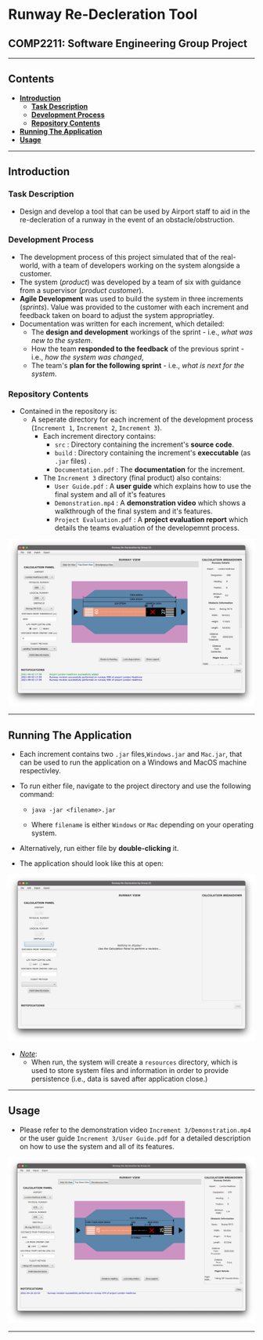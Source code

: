 # Runway Re-Decleration Tool

## COMP2211: Software Engineering Group Project

---

## Contents

- **[Introduction](#introduction)**
  * **[Task Description](#task-description)**
  * **[Development Process](#development-process)**
  * **[Repository Contents](#repository-contents)**
- **[Running The Application](#running-the-application)**
- **[Usage](#usage)**

---

## Introduction

### Task Description

- Design and develop a tool that can be used by Airport staff to aid in the re-decleration of a runway in the event of an obstacle/obstruction.

### Development Process

- The development process of this project simulated that of the real-world, with a team of developers working on the system alongside a customer.
- The system (*product*) was developed by a team of six with guidance from a supervisor (*product customer*).
- **Agile Development** was used to build the system in three increments (*sprints*). Value was provided to the customer with each increment and feedback taken on board to adjust the system appropriatley.
- Documentation was written for each increment, which detailed:
  - The **design and development** workings of the sprint - i.e., *what was new to the system*.
  - How the team **responded to the feedback** of the previous sprint - i.e., *how the system was changed*,
  - The team's **plan for the following sprint** - i.e., *what is next for the system*.

### Repository Contents

- Contained in the repository is:
  - A seperate directory for each increment of the development process (`Increment 1`, `Increment 2`, `Increment 3`).
    - Each increment directory contains:
      - `src` : Directory containing the increment's **source code**.
      - `build` : Directory containing the increment's **execcutable**  (as `.jar` files) .
      - `Documentation.pdf` : The **documentation** for the increment.
    - The `Increment 3` directory (final product) also contains:
      - `User Guide.pdf` : A **user guide** which explains how to use the final system and all of it's features
      -  `Demonstration.mp4` : A **demonstration video** which shows a walkthrough of the final system and it's features.
      -  `Project Evaluation.pdf` : A **project evaluation report** which details the teams evaluation of the developemnt process.

<p align="center"><img src="images/introduction.png" alt="introduction" width="600"/></p> 

---

## Running The Application

- Each increment contains two `.jar` files,`Windows.jar` and `Mac.jar`, that can be used to run the application on a Windows and MacOS machine respectivley.

- To run either file, navigate to the project directory and use the following command:

  - ```
    java -jar <filename>.jar
    ```

  - Where `filename` is either `Windows` or `Mac` depending on your operating system.

- Alternatively, run either file by **double-clicking** it.

- The application should look like this at open:

<p align="center"><img src="images/open.png" alt="open" width="600"/></p> 

- <u>*Note*</u>:
  - When run, the system will create a `resources` directory, which is used to store system files and information in order to provide persistence (i.e., data is saved after application close.)

---

## Usage

- Please refer to the demonstration video `Increment 3/Demonstration.mp4` or the user guide `Increment 3/User Guide.pdf` for a detailed description on how to use the system and all of its features.

<p align="center"><img src="images/revision.png" alt="revision" width="600"/></p> 

---